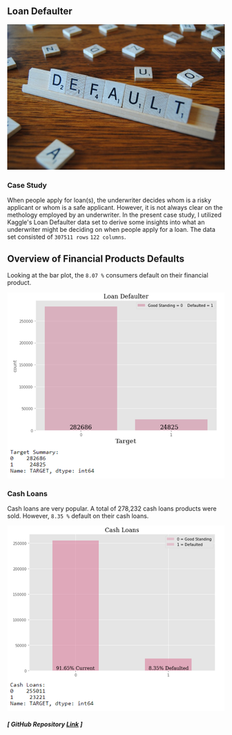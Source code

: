 ## Loan Defaulter

![image](DEFAULT.jpg)

### Case Study 

When people apply for loan(s), the underwriter decides whom is a risky applicant or whom is a safe applicant. However, it is not always clear on the methology employed by an underwriter. In the present case study, I utilized Kaggle's Loan Defaulter data set to derive some insights into what an underwriter might be deciding on when people apply for a loan. The data set consisted of `307511 rows` `122 columns`. 

## Overview of Financial Products Defaults

Looking at the bar plot, the `8.07 %` consumers default on their financial product. 

![image](total_defaulter.png)

### Cash Loans 

Cash loans are very popular. A total of 278,232 cash loans products were sold. However, `8.35 %` default on their cash loans. 

![image](total_cash_loans.png)


##### [ GitHub Repository [Link](https://github.com/RenaissanceMan06/Loan_Defaulter) ]
